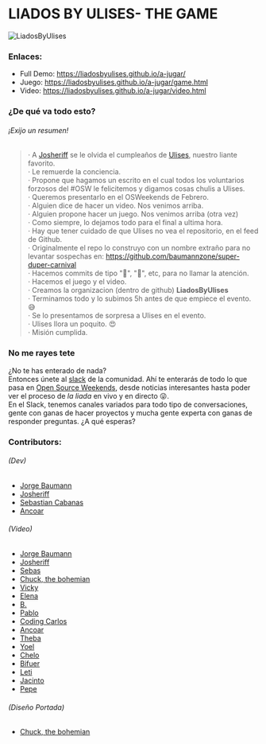 # LIADOS BY ULISES- THE GAME

![LiadosByUlises](./img/LBU.gif)

### Enlaces:
- Full Demo: https://liadosbyulises.github.io/a-jugar/
- Juego: https://liadosbyulises.github.io/a-jugar/game.html
- Video: https://liadosbyulises.github.io/a-jugar/video.html

### ¿De qué va todo esto?
###### ¡Exijo un resumen!
> · A [Josheriff](https://twitter.com/Josheriff) se le olvida el cumpleaños de [Ulises](https://twitter.com/kom_256), nuestro liante favorito.  
> · Le remuerde la conciencia.  
> · Propone que hagamos un escrito en el cual todos los voluntarios forzosos del #OSW le felicitemos y digamos cosas chulis a Ulises.  
> · Queremos presentarlo en el OSWeekends de Febrero.  
> · Alguien dice de hacer un video. Nos venimos arriba.  
> · Alguien propone hacer un juego. Nos venimos arriba (otra vez)  
> · Como siempre, lo dejamos todo para el final a ultima hora.  
> · Hay que tener cuidado de que Ulises no vea el repositorio, en el feed de Github.  
> · Originalmente el repo lo construyo con un nombre extraño para no levantar sospechas en: https://github.com/baumannzone/super-duper-carnival  
> · Hacemos commits de tipo "💩", "🦄", etc, para no llamar la atención.  
> · Hacemos el juego y el video.  
> · Creamos la organizacion (dentro de github) __LiadosByUlises__  
> · Terminamos todo y lo subimos 5h antes de que empiece el evento. 😅  
> · Se lo presentamos de sorpresa a Ulises en el evento.  
> · Ulises llora un poquito. 😍  
> · Misión cumplida.  

### No me rayes tete
¿No te has enterado de nada?  
Entonces únete al [slack](http://invitations-osweekends.herokuapp.com/?ref=liadosbyulises-a-jugar) de la comunidad. 
Ahí te enterarás de todo lo que pasa en [Open Source Weekends](https://twitter.com/os_weekends), desde noticias interesantes hasta poder ver el proceso de _la liada_ en vivo y en directo 😜.  
En el Slack, tenemos canales variados para todo tipo de conversaciones, gente con ganas de hacer proyectos y mucha gente experta con ganas de responder preguntas. ¿A qué esperas?  


### Contributors:
###### (Dev)
- [Jorge Baumann](https://twitter.com/baumannzone)
- [Josheriff](https://twitter.com/Josheriff)
- [Sebastian Cabanas](https://twitter.com/Sebastiancbvz)
- [Ancoar](https://twitter.com/ancoar)

###### (Video)
- [Jorge Baumann](https://twitter.com/baumannzone)
- [Josheriff](https://twitter.com/Josheriff)
- [Sebas](https://twitter.com/Sebastiancbvz)
- [Chuck, the bohemian](https://twitter.com/oneeyedman)
- [Vicky](https://twitter.com/ThunderVikki)
- [Elena](https://twitter.com/lpez_elena)
- [B.](https://twitter.com/Chucheria)
- [Pablo](https://twitter.com/Pablo_FMM)
- [Coding Carlos](https://twitter.com/CodingCarlos)
- [Ancoar](https://twitter.com/ancoar)
- [Theba](https://twitter.com/KoolTheba)
- [Yoel](https://twitter.com/____ymd____)
- [Chelo](https://twitter.com/lilxelo)
- [Bifuer](https://twitter.com/bifuer)
- [Leti](https://twitter.com/nimbusaeta)
- [Jacinto](https://twitter.com/jacintoj_IT)
- [Pepe](https://twitter.com/pepe_sb1)


###### (Diseño Portada)
- [Chuck, the bohemian](https://twitter.com/oneeyedman)


